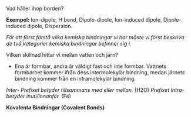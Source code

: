 Vad håller ihop borden?

**Exempel:**
Ion-dipole, H bond, Dipole-dipole, Ion-induced dipole, Dipole-induced dipole, Dispersion.

*För att först förstå vilka kemiska bindningar vi har måste vi först beskriva de två kategorier kemiska bindningar befinner sig i.*

Vilken skillnad hittar vi mellan vatten och järn?
- Ena är formbar, andra är väldigt fast och inte formbar.
Vattnets formbarhet kommer ifrån dess intermolekylär bindning, medan järnets bindning kommer från en intramolekylär bindning.

*Inter- Prefixet betyder tillsammans med eller mellan.* (H2O)
*Prefixet Intra- betyder inuti/innanför.* (Fe)

**Kovalenta Bindningar (Covalent Bonds)**

